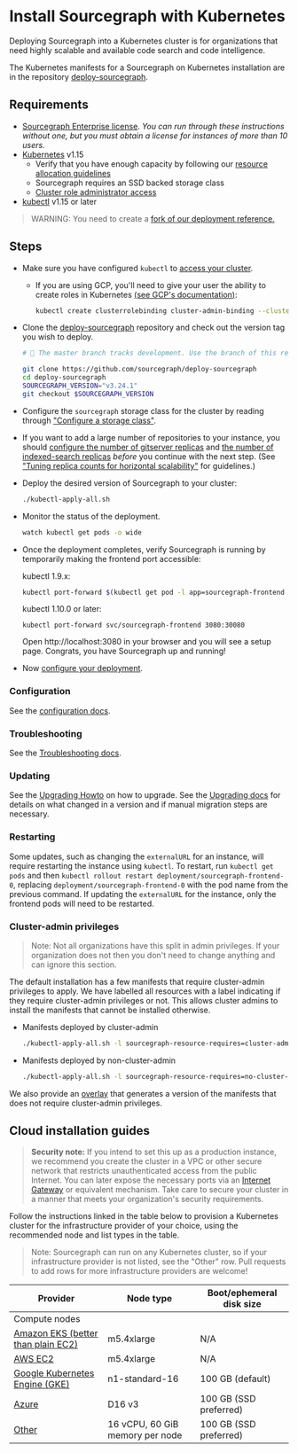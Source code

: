 # Install Sourcegraph with Kubernetes

Deploying Sourcegraph into a Kubernetes cluster is for organizations that need highly scalable and
available code search and code intelligence.

The Kubernetes manifests for a Sourcegraph on Kubernetes installation are in the repository
 [deploy-sourcegraph](https://github.com/sourcegraph/deploy-sourcegraph).

## Requirements

- [Sourcegraph Enterprise license](configure.md#add-license-key). _You can run through these instructions without one, but you must obtain a license for instances of more than 10 users._
- [Kubernetes](https://kubernetes.io/) v1.15
  - Verify that you have enough capacity by following our [resource allocation guidelines](scale.md)
  - Sourcegraph requires an SSD backed storage class
  - [Cluster role administrator access](https://kubernetes.io/docs/reference/access-authn-authz/rbac/)
- [kubectl](https://kubernetes.io/docs/tasks/tools/install-kubectl/) v1.15 or later

> WARNING: You need to create a [fork of our deployment reference.](configure.md#fork-this-repository)

## Steps

- Make sure you have configured `kubectl` to [access your cluster](https://kubernetes.io/docs/tasks/access-application-cluster/configure-access-multiple-clusters/).

   - If you are using GCP, you'll need to give your user the ability to create roles in Kubernetes [(see GCP's documentation)](https://cloud.google.com/kubernetes-engine/docs/how-to/role-based-access-control#prerequisites_for_using_role-based_access_control):

       ```bash
       kubectl create clusterrolebinding cluster-admin-binding --clusterrole cluster-admin --user $(gcloud config get-value account)
       ```

- Clone the [deploy-sourcegraph](https://github.com/sourcegraph/deploy-sourcegraph) repository and check out the version tag you wish to deploy.

   ```bash
   # 🚨 The master branch tracks development. Use the branch of this repository corresponding to the version of Sourcegraph you wish to deploy, e.g. git checkout 3.24

   git clone https://github.com/sourcegraph/deploy-sourcegraph
   cd deploy-sourcegraph
   SOURCEGRAPH_VERSION="v3.24.1"
   git checkout $SOURCEGRAPH_VERSION
   ```

- Configure the `sourcegraph` storage class for the cluster by reading through ["Configure a storage class"](./configure.md#configure-a-storage-class).

- If you want to add a large number of repositories to your instance, you should [configure the number of gitserver replicas](configure.md#configure-gitserver-replica-count) and [the number of indexed-search replicas](configure.md#configure-indexed-search-replica-count) _before_ you continue with the next step. (See ["Tuning replica counts for horizontal scalability"](scale.md#tuning-replica-counts-for-horizontal-scalability) for guidelines.)

- Deploy the desired version of Sourcegraph to your cluster:

   ```bash
   ./kubectl-apply-all.sh
   ```

- Monitor the status of the deployment.

   ```bash
   watch kubectl get pods -o wide
   ```

- Once the deployment completes, verify Sourcegraph is running by temporarily making the frontend port accessible:

   kubectl 1.9.x:

   ```bash
   kubectl port-forward $(kubectl get pod -l app=sourcegraph-frontend -o template --template="{{(index .items 0).metadata.name}}") 3080
   ```

   kubectl 1.10.0 or later:

   ```
   kubectl port-forward svc/sourcegraph-frontend 3080:30080
   ```

   Open http://localhost:3080 in your browser and you will see a setup page. Congrats, you have Sourcegraph up and running!

- Now [configure your deployment](configure.md).

### Configuration

See the [configuration docs](configure.md).

### Troubleshooting

See the [Troubleshooting docs](troubleshoot.md).

### Updating

See the [Upgrading Howto](update.md) on how to upgrade.
See the [Upgrading docs](../../updates/kubernetes.md) for details on what changed in a version and if manual migration steps
are necessary.

### Restarting

Some updates, such as changing the `externalURL` for an instance, will require restarting the instance using `kubectl`. To restart, run `kubectl get pods` and then `kubectl rollout restart deployment/sourcegraph-frontend-0`, replacing `deployment/sourcegraph-frontend-0` with the pod name from the previous command. If updating the `externalURL` for the instance, only the frontend pods will need to be restarted.

### Cluster-admin privileges

> Note: Not all organizations have this split in admin privileges. If your organization does not then you don't need to
> change anything and can ignore this section.

The default installation has a few manifests that require cluster-admin privileges to apply. We have labelled all resources
with a label indicating if they require cluster-admin privileges or not. This allows cluster admins to install the
manifests that cannot be installed otherwise.

- Manifests deployed by cluster-admin

   ```bash
   ./kubectl-apply-all.sh -l sourcegraph-resource-requires=cluster-admin
   ```

- Manifests deployed by non-cluster-admin

   ```bash
   ./kubectl-apply-all.sh -l sourcegraph-resource-requires=no-cluster-admin
   ```

We also provide an [overlay](configure.md#non-privileged-overlay) that generates a version of the manifests that does not
require cluster-admin privileges.

## Cloud installation guides

>**Security note:** If you intend to set this up as a production instance, we recommend you create the cluster in a VPC
>or other secure network that restricts unauthenticated access from the public Internet. You can later expose the
>necessary ports via an
>[Internet Gateway](http://docs.aws.amazon.com/AmazonVPC/latest/UserGuide/VPC_Internet_Gateway.html) or equivalent
>mechanism. Take care to secure your cluster in a manner that meets your organization's security requirements.


Follow the instructions linked in the table below to provision a Kubernetes cluster for the
infrastructure provider of your choice, using the recommended node and list types in the
table.

> Note: Sourcegraph can run on any Kubernetes cluster, so if your infrastructure provider is not
> listed, see the "Other" row. Pull requests to add rows for more infrastructure providers are
> welcome!

|Provider|Node type|Boot/ephemeral disk size|
|--- |--- |--- |
|Compute nodes| | |
|[Amazon EKS (better than plain EC2)](eks.md)|m5.4xlarge|N/A|
|[AWS EC2](https://kubernetes.io/docs/getting-started-guides/aws/)|m5.4xlarge|N/A|
|[Google Kubernetes Engine (GKE)](https://cloud.google.com/kubernetes-engine/docs/quickstart)|n1-standard-16|100 GB (default)|
|[Azure](azure.md)|D16 v3|100 GB (SSD preferred)|
|[Other](https://kubernetes.io/docs/setup/pick-right-solution/)|16 vCPU, 60 GiB memory per node|100 GB (SSD preferred)|
